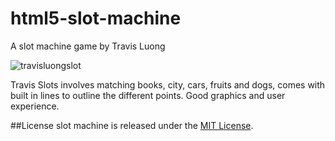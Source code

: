 html5-slot-machine
============
A slot machine game by Travis Luong

![travisluongslot](https://github.com/mngz47/travis-slot-machine/assets/15697629/abeb41ea-67fb-45d8-b267-d3a8666e1ffe)

Travis Slots involves matching books, city, cars, fruits and dogs, comes with built in lines to outline the different points. Good graphics and user experience. 

##License
slot machine is released under the [MIT License](http://opensource.org/licenses/MIT).
